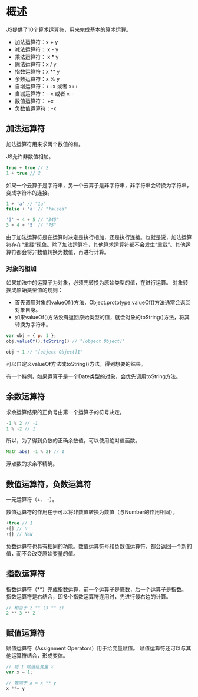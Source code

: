 # 概述
JS提供了10个算术运算符，用来完成基本的算术运算。
* 加法运算符：x + y
* 减法运算符： x - y
* 乘法运算符： x * y
* 除法运算符：x / y
* 指数运算符：x ** y
* 余数运算符：x % y
* 自增运算符：++x 或者 x++
* 自减运算符：--x 或者 x--
* 数值运算符： +x
* 负数值运算符：-x

## 加法运算符
加法运算符用来求两个数值的和。

JS允许非数值相加。
```js
true + true // 2
1 + true // 2
```

如果一个云算子是字符串，另一个云算子是非字符串，非字符串会转换为字符串，变成字符串的连接。
```js
1 + 'a' // "1a"
false + 'a' // "falsea"

'3' + 4 + 5 // "345"
3 + 4 + '5' // "75"
```
由于加法运算符是在运算时决定是执行相加，还是执行连接。也就是说，加法运算符存在“重载”现象。除了加法运算符，其他算术运算符都不会发生“重载”。其他运算符都会将非数值转换为数值，再进行计算。

### 对象的相加
如果加法中的运算子为对象，必须先转换为原始类型的值，在进行运算。
对象转换成原始类型值的规则：
* 首先调用对象的valueOf()方法，Object.prototype.valueOf()方法通常会返回对象自身。
* 如果valueOf()方法没有返回原始类型的值，就会对象的toString()方法，将其转换为字符串。
```js
var obj = { p: 1 };
obj.valueOf().toString() // "[object Object]"

obj + 1 // "[object Object]1"
```

可以自定义valueOf方法或toString()方法，得到想要的结果。

有一个特例，如果运算子是一个Date类型的对象，会优先调用toString方法。

## 余数运算符
求余运算结果的正负号由第一个运算子的符号决定。
```js
-1 % 2 // -1
1 % -2 // 1
```

所以，为了得到负数的正确余数值，可以使用绝对值函数。
```js
Math.abs( -1 % 2) // 1
```

浮点数的求余不精确。

## 数值运算符，负数运算符
一元运算符（+、 -）。

数值运算符的作用在于可以将非数值转换为数值（与Number的作用相同）。
```js
+true // 1
+[] // 0
+{} // NaN
```

负数运算符也具有相同的功能。数值运算符号和负数值运算符，都会返回一个新的值，而不会改变原始变量的值。

## 指数运算符
指数运算符（**）完成指数运算，前一个运算子是底数，后一个运算子是指数。
指数运算符是右结合，即多个指数运算符连用时，先进行最右边的计算。
```js
// 相当于 2 ** (3 ** 2)
2 ** 3 ** 2
```

## 赋值运算符
赋值运算符（Assignment Operators）用于给变量赋值。
赋值运算符还可以与其他运算符结合，形成变体。
```js
// 将 1 赋值给变量 x
var x = 1;

// 等同于 x = x ** y
x **= y
```
